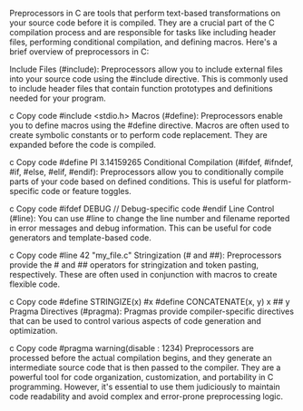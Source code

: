 Preprocessors in C are tools that perform text-based transformations on your source code before it is compiled. They are a crucial part of the C compilation process and are responsible for tasks like including header files, performing conditional compilation, and defining macros. Here's a brief overview of preprocessors in C:

Include Files (#include): Preprocessors allow you to include external files into your source code using the #include directive. This is commonly used to include header files that contain function prototypes and definitions needed for your program.

c
Copy code
#include <stdio.h>
Macros (#define): Preprocessors enable you to define macros using the #define directive. Macros are often used to create symbolic constants or to perform code replacement. They are expanded before the code is compiled.

c
Copy code
#define PI 3.14159265
Conditional Compilation (#ifdef, #ifndef, #if, #else, #elif, #endif): Preprocessors allow you to conditionally compile parts of your code based on defined conditions. This is useful for platform-specific code or feature toggles.

c
Copy code
#ifdef DEBUG
// Debug-specific code
#endif
Line Control (#line): You can use #line to change the line number and filename reported in error messages and debug information. This can be useful for code generators and template-based code.

c
Copy code
#line 42 "my_file.c"
Stringization (# and ##): Preprocessors provide the # and ## operators for stringization and token pasting, respectively. These are often used in conjunction with macros to create flexible code.

c
Copy code
#define STRINGIZE(x) #x
#define CONCATENATE(x, y) x ## y
Pragma Directives (#pragma): Pragmas provide compiler-specific directives that can be used to control various aspects of code generation and optimization.

c
Copy code
#pragma warning(disable : 1234)
Preprocessors are processed before the actual compilation begins, and they generate an intermediate source code that is then passed to the compiler. They are a powerful tool for code organization, customization, and portability in C programming. However, it's essential to use them judiciously to maintain code readability and avoid complex and error-prone preprocessing logic.





